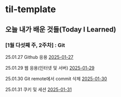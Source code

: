 # til-template

## 오늘 내가 배운 것들(Today I Learned)

### [1월 다섯째 주, 2주차] : Git

25.01.27 Github 응용 [2025-01-27](https://github.com/100-hours-a-week/toby-til/blob/4a342ae08bdeafc9511781aa17a364ed1130741d/Jan/2025-01-27.md)

25.01.29 웹 응용(인터넷 및 서버) [2025-01-29](https://github.com/100-hours-a-week/toby-til/blob/86698a1e0150ea13fefb751c7d0040725d92bda1/Jan/2025-01-29.md)

25.01.30 Git remote에서 commit 삭제 [2025-01-30](https://github.com/100-hours-a-week/toby-til/blob/40794f50a23d277f13aa51fb2a3b5b1fb4c7f940/Jan/2025-01-30.md)

25.01.31 쿠키 및 세션 [2025-01-31](https://github.com/100-hours-a-week/toby-til/blob/5915d025b9f83c38cb76b9e1ce864da4e27e0d87/Jan/2025-01-31.md)